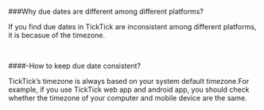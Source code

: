 ###Why due dates are different among different platforms?

If you find due dates in TickTick are inconsistent among different platforms, it is becasue of the timezone.

<br />


####-How to keep due date consistent?

TickTick’s timezone is always based on your system default timezone.For example, if you use TickTick web app and android app, you should check whether the timezone of your computer and mobile device are the same.


